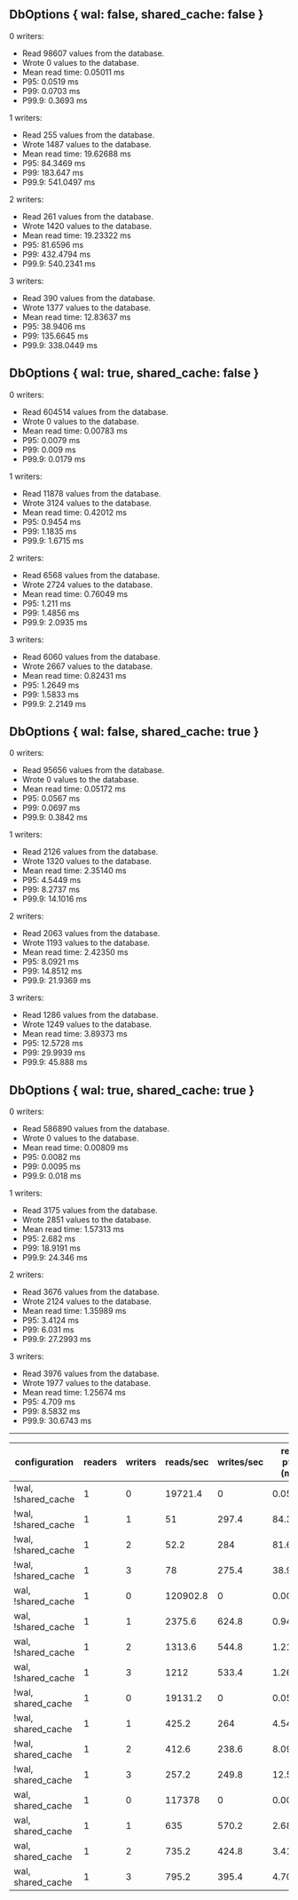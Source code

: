 ## DbOptions { wal: false, shared_cache: false }

0 writers:
- Read 98607 values from the database.
- Wrote 0 values to the database.
- Mean read time: 0.05011 ms
- P95: 0.0519 ms
- P99: 0.0703 ms
- P99.9: 0.3693 ms

1 writers:
- Read 255 values from the database.
- Wrote 1487 values to the database.
- Mean read time: 19.62688 ms
- P95: 84.3469 ms
- P99: 183.647 ms
- P99.9: 541.0497 ms

2 writers:
- Read 261 values from the database.
- Wrote 1420 values to the database.
- Mean read time: 19.23322 ms
- P95: 81.6596 ms
- P99: 432.4794 ms
- P99.9: 540.2341 ms

3 writers:
- Read 390 values from the database.
- Wrote 1377 values to the database.
- Mean read time: 12.83637 ms
- P95: 38.9406 ms
- P99: 135.6645 ms
- P99.9: 338.0449 ms

## DbOptions { wal: true, shared_cache: false }

0 writers:
- Read 604514 values from the database.
- Wrote 0 values to the database.
- Mean read time: 0.00783 ms
- P95: 0.0079 ms
- P99: 0.009 ms
- P99.9: 0.0179 ms

1 writers:
- Read 11878 values from the database.
- Wrote 3124 values to the database.
- Mean read time: 0.42012 ms
- P95: 0.9454 ms
- P99: 1.1835 ms
- P99.9: 1.6715 ms

2 writers:
- Read 6568 values from the database.
- Wrote 2724 values to the database.
- Mean read time: 0.76049 ms
- P95: 1.211 ms
- P99: 1.4856 ms
- P99.9: 2.0935 ms

3 writers:
- Read 6060 values from the database.
- Wrote 2667 values to the database.
- Mean read time: 0.82431 ms
- P95: 1.2649 ms
- P99: 1.5833 ms
- P99.9: 2.2149 ms

## DbOptions { wal: false, shared_cache: true }

0 writers:
- Read 95656 values from the database.
- Wrote 0 values to the database.
- Mean read time: 0.05172 ms
- P95: 0.0567 ms
- P99: 0.0697 ms
- P99.9: 0.3842 ms

1 writers:
- Read 2126 values from the database.
- Wrote 1320 values to the database.
- Mean read time: 2.35140 ms
- P95: 4.5449 ms
- P99: 8.2737 ms
- P99.9: 14.1016 ms

2 writers:
- Read 2063 values from the database.
- Wrote 1193 values to the database.
- Mean read time: 2.42350 ms
- P95: 8.0921 ms
- P99: 14.8512 ms
- P99.9: 21.9369 ms

3 writers:
- Read 1286 values from the database.
- Wrote 1249 values to the database.
- Mean read time: 3.89373 ms
- P95: 12.5728 ms
- P99: 29.9939 ms
- P99.9: 45.888 ms

## DbOptions { wal: true, shared_cache: true }

0 writers:
- Read 586890 values from the database.
- Wrote 0 values to the database.
- Mean read time: 0.00809 ms
- P95: 0.0082 ms
- P99: 0.0095 ms
- P99.9: 0.018 ms

1 writers:
- Read 3175 values from the database.
- Wrote 2851 values to the database.
- Mean read time: 1.57313 ms
- P95: 2.682 ms
- P99: 18.9191 ms
- P99.9: 24.346 ms

2 writers:
- Read 3676 values from the database.
- Wrote 2124 values to the database.
- Mean read time: 1.35989 ms
- P95: 3.4124 ms
- P99: 6.031 ms
- P99.9: 27.2993 ms

3 writers:
- Read 3976 values from the database.
- Wrote 1977 values to the database.
- Mean read time: 1.25674 ms
- P95: 4.709 ms
- P99: 8.5832 ms
- P99.9: 30.6743 ms

---------------------------------

| configuration | readers | writers | reads/sec | writes/sec | read p95 (ms) | read p99 | read p99.9 | write p95 | write p99 | write p99.9 |
| ------------- | ------- | ------- | --------- | ---------- | ------------- | -------- | ---------- | --------- | --------- | ----------- |
| !wal, !shared_cache |  1 |  0 | 19721.4 | 0 | 0.0519 | 0.0703 | 0.3693 | N/A | N/A | N/A |
| !wal, !shared_cache |  1 |  1 | 51 | 297.4 | 84.3469 | 183.647 | 541.0497 | 4.946 | 5.6973 | 8.6103 |
| !wal, !shared_cache |  1 |  2 | 52.2 | 284 | 81.6596 | 432.4794 | 540.2341 | 5.1718 | 6.0096 | 13.8398 |
| !wal, !shared_cache |  1 |  3 | 78 | 275.4 | 38.9406 | 135.6645 | 338.0449 | 5.4437 | 6.3292 | 5058.2298 |
| wal, !shared_cache  |  1 |  0 | 120902.8 | 0 | 0.0079 | 0.009 | 0.0179 | N/A | N/A | N/A |
| wal, !shared_cache  |  1 |  1 | 2375.6 | 624.8 | 0.9454 | 1.1835 | 1.6715 | 2.0587 | 8.5901 | 17.9911 |
| wal, !shared_cache  |  1 |  2 | 1313.6 | 544.8 | 1.211 | 1.4856 | 2.0935 | 4.0653 | 23.1239 | 442.0249 |
| wal, !shared_cache  |  1 |  3 | 1212 | 533.4 | 1.2649 | 1.5833 | 2.2149 | 5.5132 | 86.2031 | 940.4805 |
| !wal, shared_cache  |  1 |  0 | 19131.2 | 0 | 0.0567 | 0.0697 | 0.3842 | N/A | N/A | N/A |
| !wal, shared_cache  |  1 |  1 | 425.2 | 264 | 4.5449 | 8.2737 | 14.1016 | 4.9789 | 5.8592 | 11.5163 |
| !wal, shared_cache  |  1 |  2 | 412.6 | 238.6 | 8.0921 | 14.8512 | 21.9369 | 15.4856 | 21.4848 | 27.484 |
| !wal, shared_cache  |  1 |  3 | 257.2 | 249.8 | 12.5728 | 29.9939 | 45.888 | 24.0153 | 34.4784 | 48.1155 |
| wal, shared_cache   |  1 |  0 | 117378 | 0 | 0.0082 | 0.0095 | 0.018 | N/A | N/A | N/A |
| wal, shared_cache   |  1 |  1 | 635 | 570.2 | 2.682 | 18.9191 | 24.346 | 2.3667 | 19.1163 | 23.9537 |
| wal, shared_cache   |  1 |  2 | 735.2 | 424.8 | 3.4124 | 6.031 | 27.2993 | 8.5401 | 26.7671 | 30.8671 |
| wal, shared_cache   |  1 |  3 | 795.2 | 395.4 | 4.709 | 8.5832 | 30.6743 | 19.1934 | 32.7071 | 42.5692 |
